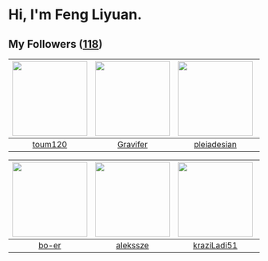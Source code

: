 # Hi, I'm Feng Liyuan.

## My Followers ([118](https://github.com/SunRunAway?tab=followers))

| <img src="https://avatars.githubusercontent.com/u/57785890?v=4" width="150" height="150" /> | <img src="https://avatars.githubusercontent.com/u/44160838?v=4" width="150" height="150" /> | <img src="https://avatars.githubusercontent.com/u/46620760?v=4" width="150" height="150" /> | <img src="https://avatars.githubusercontent.com/u/52882128?v=4" width="150" height="150" /> |
| :-----------------------------------------------------------------------------------------: | :-----------------------------------------------------------------------------------------: | :-----------------------------------------------------------------------------------------: | :-----------------------------------------------------------------------------------------: |
|                            [toum120](https://github.com/toum120)                            |                           [Gravifer](https://github.com/Gravifer)                           |                        [pleiadesian](https://github.com/pleiadesian)                        |                      [markovicmarco](https://github.com/markovicmarco)                      |

| <img src="https://avatars.githubusercontent.com/u/49479987?v=4" width="150" height="150" /> | <img src="https://avatars.githubusercontent.com/u/65283311?v=4" width="150" height="150" /> | <img src="https://avatars.githubusercontent.com/u/120910584?v=4" width="150" height="150" /> | <img src="https://avatars.githubusercontent.com/u/71307974?v=4" width="150" height="150" /> |
| :-----------------------------------------------------------------------------------------: | :-----------------------------------------------------------------------------------------: | :------------------------------------------------------------------------------------------: | :-----------------------------------------------------------------------------------------: |
|                              [bo-er](https://github.com/bo-er)                              |                           [alekssze](https://github.com/alekssze)                           |                         [kraziLadi51](https://github.com/kraziLadi51)                        |                       [StevenJokess](https://github.com/StevenJokess)                       |